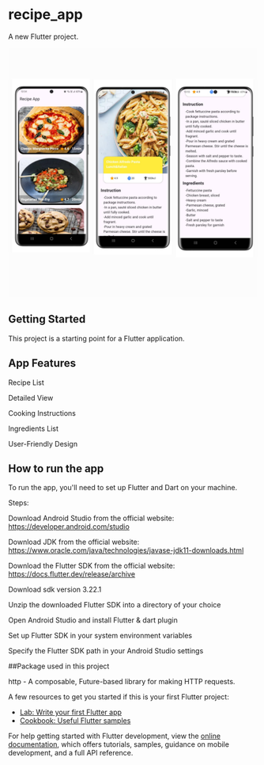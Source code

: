 # recipe_app

A new Flutter project.

![image](assets/images/image.jpeg)

## Getting Started

This project is a starting point for a Flutter application.
## App Features
 Recipe List

 Detailed View
 
 Cooking Instructions
 
 Ingredients List
 
 User-Friendly Design

## How to run the app
To run the app, you'll need to set up Flutter and Dart on your machine.

Steps:

Download Android Studio from the official website: https://developer.android.com/studio

Download JDK from the official website: https://www.oracle.com/java/technologies/javase-jdk11-downloads.html

Download the Flutter SDK from the official website: https://docs.flutter.dev/release/archive

Download sdk version 3.22.1

Unzip the downloaded Flutter SDK into a directory of your choice

Open Android Studio and install Flutter & dart plugin

Set up Flutter SDK in your system environment variables

Specify the Flutter SDK path in your Android Studio settings

##Package used in this project

http - A composable, Future-based library for making HTTP requests.


A few resources to get you started if this is your first Flutter project:

- [Lab: Write your first Flutter app](https://docs.flutter.dev/get-started/codelab)
- [Cookbook: Useful Flutter samples](https://docs.flutter.dev/cookbook)

For help getting started with Flutter development, view the
[online documentation](https://docs.flutter.dev/), which offers tutorials,
samples, guidance on mobile development, and a full API reference.
